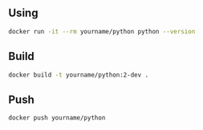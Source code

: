 ## Using

```sh
docker run -it --rm yourname/python python --version
```

## Build

```sh
docker build -t yourname/python:2-dev .
```

## Push

```sh
docker push yourname/python
```
